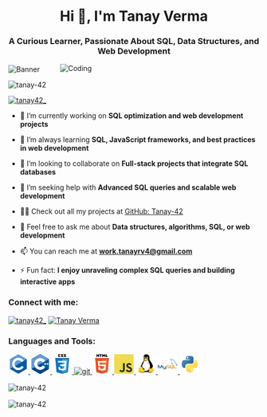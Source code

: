 <h1 align="center">Hi 👋, I'm Tanay Verma</h1>
<h3 align="center">A Curious Learner, Passionate About SQL, Data Structures, and Web Development</h3>

<img align="center" alt="Banner" src="https://user-images.githubusercontent.com/your-username/banner-link-here.jpg" />

<img align="right" alt="Coding" width="400" src="https://camo.githubusercontent.com/88adc7c88c9d3dba7479020846ed35d13410e3707c7f149e1c6140cc6beaef9a/68747470733a2f2f70687973696373677572756b756c2e66696c65732e776f726470726573732e636f6d2f323031392f30322f6368617261637465722d312e676966">

<p align="left"> <img src="https://komarev.com/ghpvc/?username=tanay-42&label=Profile%20views&color=0e75b6&style=flat" alt="tanay-42" /> </p>

<p align="left"> <a href="https://twitter.com/tanay42_" target="blank"><img src="https://img.shields.io/twitter/follow/tanay42_?logo=twitter&style=for-the-badge" alt="tanay42_" /></a> </p>

- 🔭 I’m currently working on **SQL optimization and web development projects**

- 🌱 I’m always learning **SQL, JavaScript frameworks, and best practices in web development**

- 👯 I’m looking to collaborate on **Full-stack projects that integrate SQL databases**

- 🤝 I’m seeking help with **Advanced SQL queries and scalable web development**

- 👨‍💻 Check out all my projects at [GitHub: Tanay-42](https://github.com/Tanay-42)

- 💬 Feel free to ask me about **Data structures, algorithms, SQL, or web development**

- 📫 You can reach me at **work.tanayrv4@gmail.com**

- ⚡ Fun fact: **I enjoy unraveling complex SQL queries and building interactive apps**

<h3 align="left">Connect with me:</h3>
<p align="left">
<a href="https://twitter.com/tanay42_" target="blank"><img align="center" src="https://raw.githubusercontent.com/rahuldkjain/github-profile-readme-generator/master/src/images/icons/Social/twitter.svg" alt="tanay42_" height="30" width="40" /></a>
<a href="https://linkedin.com/in/tanay-verma-41482b259/" target="blank"><img align="center" src="https://raw.githubusercontent.com/rahuldkjain/github-profile-readme-generator/master/src/images/icons/Social/linked-in-alt.svg" alt="Tanay Verma" height="30" width="40" /></a>
</p>

<h3 align="left">Languages and Tools:</h3>
<p align="left"> 
    <a href="https://www.cprogramming.com/" target="_blank" rel="noreferrer"> 
        <img src="https://raw.githubusercontent.com/devicons/devicon/master/icons/c/c-original.svg" alt="c" width="40" height="40"/> 
    </a> 
    <a href="https://www.w3schools.com/cpp/" target="_blank" rel="noreferrer"> 
        <img src="https://raw.githubusercontent.com/devicons/devicon/master/icons/cplusplus/cplusplus-original.svg" alt="cplusplus" width="40" height="40"/> 
    </a> 
    <a href="https://www.w3schools.com/css/" target="_blank" rel="noreferrer"> 
        <img src="https://raw.githubusercontent.com/devicons/devicon/master/icons/css3/css3-original-wordmark.svg" alt="css3" width="40" height="40"/> 
    </a> 
    <a href="https://git-scm.com/" target="_blank" rel="noreferrer"> 
        <img src="https://www.vectorlogo.zone/logos/git-scm/git-scm-icon.svg" alt="git" width="40" height="40"/> 
    </a> 
    <a href="https://www.w3.org/html/" target="_blank" rel="noreferrer"> 
        <img src="https://raw.githubusercontent.com/devicons/devicon/master/icons/html5/html5-original-wordmark.svg" alt="html5" width="40" height="40"/> 
    </a> 
    <a href="https://developer.mozilla.org/en-US/docs/Web/JavaScript" target="_blank" rel="noreferrer"> 
        <img src="https://raw.githubusercontent.com/devicons/devicon/master/icons/javascript/javascript-original.svg" alt="javascript" width="40" height="40"/> 
    </a> 
    <a href="https://www.linux.org/" target="_blank" rel="noreferrer"> 
        <img src="https://raw.githubusercontent.com/devicons/devicon/master/icons/linux/linux-original.svg" alt="linux" width="40" height="40"/> 
    </a> 
    <a href="https://www.mysql.com/" target="_blank" rel="noreferrer"> 
        <img src="https://raw.githubusercontent.com/devicons/devicon/master/icons/mysql/mysql-original-wordmark.svg" alt="mysql" width="40" height="40"/> 
    </a> 
    <a href="https://www.python.org" target="_blank" rel="noreferrer"> 
        <img src="https://raw.githubusercontent.com/devicons/devicon/master/icons/python/python-original.svg" alt="python" width="40" height="40"/> 
    </a> 
</p>

<p><img align="center" src="https://github-readme-stats.vercel.app/api/top-langs?username=tanay-42&show_icons=true&locale=en&layout=compact" alt="tanay-42" /></p>

<p><img align="center" src="https://github-readme-streak-stats.herokuapp.com/?user=tanay-42&" alt="tanay-42" /></p>
